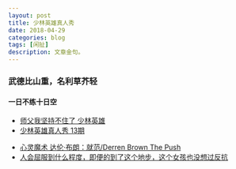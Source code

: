 ```yaml
---
layout: post
title: 少林英雄真人秀
date: 2018-04-29
categories: blog
tags: [闲扯]
description: 文章金句。
---
```


### 武德比山重，名利草芥轻
#### 一日不练十日空

- [师父我坚持不住了 少林英雄](https://www.bilibili.com/video/av19935780)
- [少林英雄真人秀 13期](https://www.bilibili.com/video/av19466563)

<p>
   </p>



- [心灵魔术 达伦·布朗：就范/Derren Brown The Push](https://www.bilibili.com/video/av20374883)
- [人会屈服到什么程度，即便的到了这个地步，这个女孩也没想过反抗](https://www.bilibili.com/video/av20814702)
